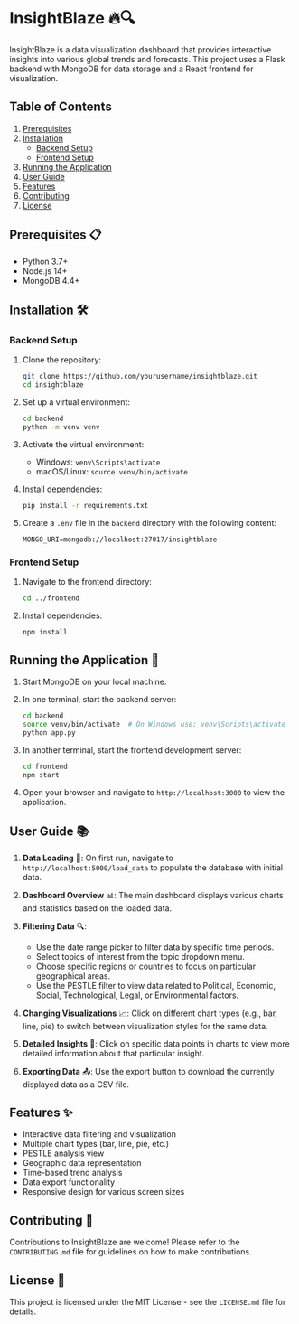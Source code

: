 # InsightBlaze 🔥🔍

InsightBlaze is a data visualization dashboard that provides interactive insights into various global trends and forecasts. This project uses a Flask backend with MongoDB for data storage and a React frontend for visualization.

## Table of Contents

1. [Prerequisites](#prerequisites)
2. [Installation](#installation)
   - [Backend Setup](#backend-setup)
   - [Frontend Setup](#frontend-setup)
3. [Running the Application](#running-the-application)
4. [User Guide](#user-guide)
5. [Features](#features)
6. [Contributing](#contributing)
7. [License](#license)

## Prerequisites 📋

- Python 3.7+
- Node.js 14+
- MongoDB 4.4+

## Installation 🛠️

### Backend Setup

1. Clone the repository:
   ```bash
   git clone https://github.com/yourusername/insightblaze.git
   cd insightblaze
   ```

2. Set up a virtual environment:
   ```bash
   cd backend
   python -m venv venv
   ```

3. Activate the virtual environment:
   - Windows: `venv\Scripts\activate`
   - macOS/Linux: `source venv/bin/activate`

4. Install dependencies:
   ```bash
   pip install -r requirements.txt
   ```

5. Create a `.env` file in the `backend` directory with the following content:
   ```
   MONGO_URI=mongodb://localhost:27017/insightblaze
   ```

### Frontend Setup

1. Navigate to the frontend directory:
   ```bash
   cd ../frontend
   ```

2. Install dependencies:
   ```bash
   npm install
   ```

## Running the Application 🚀

1. Start MongoDB on your local machine.

2. In one terminal, start the backend server:
   ```bash
   cd backend
   source venv/bin/activate  # On Windows use: venv\Scripts\activate
   python app.py
   ```

3. In another terminal, start the frontend development server:
   ```bash
   cd frontend
   npm start
   ```

4. Open your browser and navigate to `http://localhost:3000` to view the application.

## User Guide 📚

1. **Data Loading** 💾: On first run, navigate to `http://localhost:5000/load_data` to populate the database with initial data.

2. **Dashboard Overview** 📊: The main dashboard displays various charts and statistics based on the loaded data.

3. **Filtering Data** 🔍:
   - Use the date range picker to filter data by specific time periods.
   - Select topics of interest from the topic dropdown menu.
   - Choose specific regions or countries to focus on particular geographical areas.
   - Use the PESTLE filter to view data related to Political, Economic, Social, Technological, Legal, or Environmental factors.

4. **Changing Visualizations** 📈: Click on different chart types (e.g., bar, line, pie) to switch between visualization styles for the same data.

5. **Detailed Insights** 🔬: Click on specific data points in charts to view more detailed information about that particular insight.

6. **Exporting Data** 📤: Use the export button to download the currently displayed data as a CSV file.

## Features ✨

- Interactive data filtering and visualization
- Multiple chart types (bar, line, pie, etc.)
- PESTLE analysis view
- Geographic data representation
- Time-based trend analysis
- Data export functionality
- Responsive design for various screen sizes

## Contributing 🤝

Contributions to InsightBlaze are welcome! Please refer to the `CONTRIBUTING.md` file for guidelines on how to make contributions.

## License 📄

This project is licensed under the MIT License - see the `LICENSE.md` file for details.